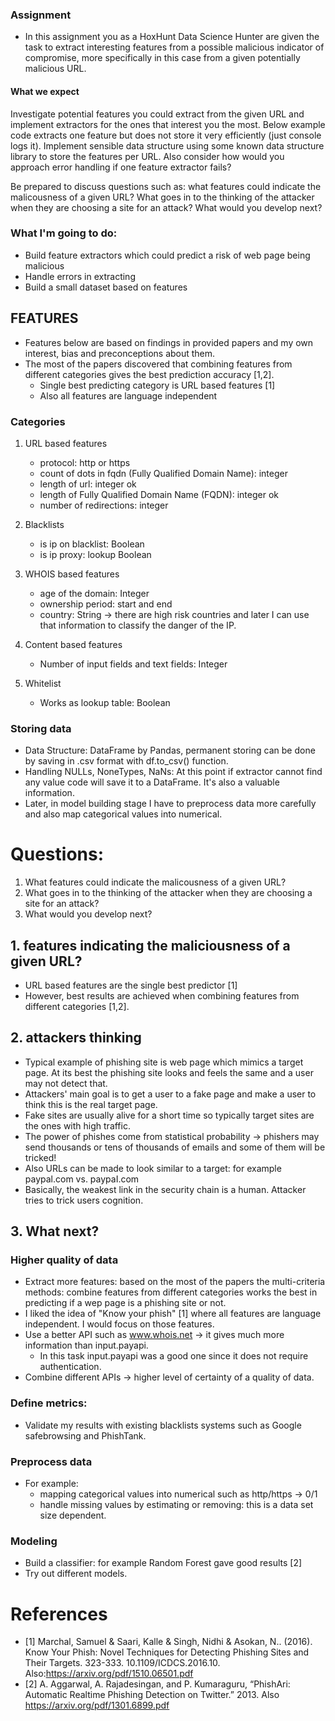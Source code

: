 ### Assignment
- In this assignment you as a HoxHunt Data Science Hunter are given the task to extract interesting features from a possible malicious indicator of compromise, more specifically in this case from a given potentially malicious URL.

#### What we expect
Investigate potential features you could extract from the given URL and implement extractors for the ones that interest you the most. Below example code extracts one feature but does not store it very efficiently (just console logs it). Implement sensible data structure using some known data structure library to store the features per URL. Also consider how would you approach error handling if one feature extractor fails?

Be prepared to discuss questions such as: what features could indicate the malicousness of a given URL? What goes in to the thinking of the attacker when they are choosing a site for an attack? What would you develop next?


### What I'm going to do:
- Build feature extractors which could predict a risk of web page being malicious
- Handle errors in extracting
- Build a small dataset based on features


## FEATURES
- Features below are based on findings in provided papers and my own interest, bias and preconceptions about them. 
- The most of the papers discovered that combining features from different categories gives the best prediction accuracy [1,2]. 
    - Single best predicting category is URL based features [1]
    - Also all features are language independent
    

### Categories
1.  URL based features
    - protocol: http or https
    - count of dots in fqdn (Fully Qualified Domain Name): integer 
    - length of url: integer ok
    - length of Fully Qualified Domain Name (FQDN): integer ok
    - number of redirections: integer
2. Blacklists
    - is ip on blacklist: Boolean
    - is ip proxy: lookup Boolean
3. WHOIS based features
    - age of the domain: Integer
    - ownership period: start and end
    - country: String -> there are high risk countries and later I can use that information to classify the danger of the IP.
4. Content based features
    - Number of input fields and text fields: Integer
    
5. Whitelist
    - Works as lookup table: Boolean


### Storing data

- Data Structure: DataFrame by Pandas, permanent storing can be done by saving in .csv format with df.to_csv() function.
- Handling NULLs, NoneTypes, NaNs: At this point if extractor cannot find any value code will save it to a DataFrame. It's also a valuable information. 
- Later, in model building stage I have to preprocess data more carefully and also map categorical values into numerical.



# Questions:
1. What features could indicate the malicousness of a given URL?
2. What goes in to the thinking of the attacker when they are choosing a site for an attack?
3. What would you develop next?


## 1. features indicating the maliciousness of a given URL?
- URL based features are the single best predictor [1]
- However, best results are achieved when combining features from different categories [1,2]. 

## 2. attackers thinking
- Typical example of phishing site is web page which mimics a target page. At its best the phishing site looks and feels the same and a user may not detect that. 
- Attackers' main goal is to get a user to a fake page and make a user to think this is the real target page. 
- Fake sites are usually alive for a short time so typically target sites are the ones with high traffic.
- The power of phishes come from statistical probability -> phishers may send thousands or tens of thousands of emails and some of them will be tricked! 
- Also URLs can be made to look similar to a target: for example paypal.com vs. paypaI.com
- Basically, the weakest link in the security chain is a human. Attacker tries to trick users cognition. 


## 3. What next? 
### Higher quality of data
- Extract more features: based on the most of the papers the multi-criteria methods: combine features from different categories works the best in predicting if a wep page is a phishing site or not.
- I liked the idea of "Know your phish" [1] where all features are language independent. I would focus on those features.
- Use a better API such as www.whois.net -> it gives much more information than input.payapi. 
    - In this task input.payapi was a good one since it does not require authentication. 
- Combine different APIs -> higher level of certainty of a quality of data. 

### Define metrics: 
- Validate my results with existing blacklists systems such as Google safebrowsing and PhishTank.

### Preprocess data
- For example:
    - mapping categorical values into numerical such as http/https -> 0/1
    -  handle missing values by estimating or removing: this is a data set size dependent. 
    
### Modeling
- Build a classifier: for example Random Forest gave good results [2]
- Try out different models. 


# References

- [1] Marchal, Samuel & Saari, Kalle & Singh, Nidhi & Asokan, N.. (2016). Know Your Phish: Novel Techniques for Detecting Phishing Sites and Their Targets. 323-333. 10.1109/ICDCS.2016.10. Also:https://arxiv.org/pdf/1510.06501.pdf
- [2] A. Aggarwal, A. Rajadesingan, and P. Kumaraguru, “PhishAri: Automatic Realtime Phishing Detection on Twitter.” 2013. Also https://arxiv.org/pdf/1301.6899.pdf



